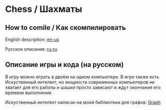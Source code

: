 # Chess / Шахматы

## How to comile / Как скомпилировать


English description: [en-us](docs/en-us/README.md)

Русское описание: [ru-ru](docs/ru-ru/README.md)

## Описание игры и кода (на русском)

В игру можно играть в двоём на одном компьютере. В игре также есть Искуственный интелект, но мощности современных компьютеров не хватает для его работы и шашки просто зависают и ждут окончания его времени выполнения.

Искуственный интелект написан на моей библиотеки для графов: [Graph](https://github.com/DmitriySidyakin/Graph)
